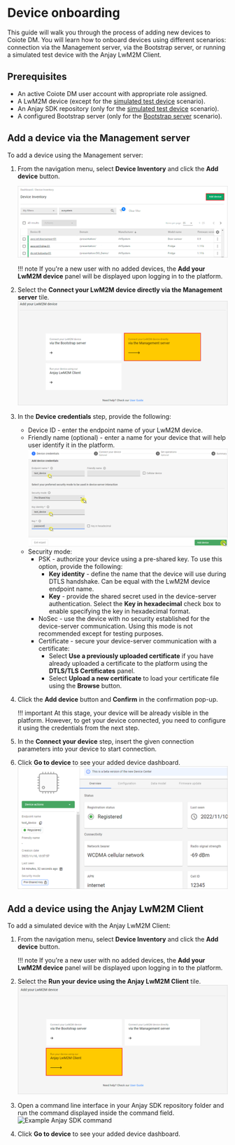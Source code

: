 # Device onboarding

This guide will walk you through the process of adding new devices to Coiote DM. You will learn how to onboard devices using different scenarios: connection via the Management server, via the Bootstrap server, or running a simulated test device with the Anjay LwM2M Client.   

## Prerequisites

- An active Coiote DM user account with appropriate role assigned.
- A LwM2M device (except for the [simulated test device](#add-a-device-using-the-anjay-lwm2m-client) scenario).
- An Anjay SDK repository (only for the [simulated test device](#add-a-device-using-the-anjay-lwm2m-client) scenario).
- A configured Bootstrap server (only for the [Bootstrap server](#add-a-device-via-the-bootstrap-server) scenario).

## Add a device via the Management server

To add a device using the Management server:

1. From the navigation menu, select **Device Inventory** and click the **Add device** button.  

    ![Add device button](images/add_device_button.png "Add device button")

    !!! note
        If you're a new user with no added devices, the **Add your LwM2M device** panel will be displayed upon logging in to the platform.

2. Select the **Connect your LwM2M device directly via the Management server** tile.
   ![Add via Mgmt](images/mgmt_tile.png "Add via Mgmt")
3. In the **Device credentials** step, provide the following:
     - Device ID - enter the endpoint name of your LwM2M device.
     - Friendly name (optional) - enter a name for your device that will help user identify it in the platform.
         ![Device credentials step](images/add_mgmt_quick.png "Device credentials step")
     - Security mode:
         - PSK - authorize your device using a pre-shared key. To use this option, provide the following:
             - **Key identity** - define the name that the device will use during DTLS handshake. Can be equal with the LwM2M device endpoint name.   
             - **Key** - provide the shared secret used in the device-server authentication. Select the **Key in hexadecimal** check box to enable specifying the key in hexadecimal format.  
         - NoSec - use the device with no security established for the device-server communication. Using this mode is not recommended except for testing purposes.
         - Certificate - secure your device-server communication with a certificate:
             - Select **Use a previously uploaded certificate** if you have already uploaded a certificate to the platform using the **DTLS/TLS Certificates** panel.
             - Select **Upload a new certificate** to load your certificate file using the **Browse** button.
4. Click the **Add device** button and **Confirm** in the confirmation pop-up.

    !!! important
        At this stage, your device will be already visible in the platform. However, to get your device connected, you need to configure it using the credentials from the next step.     

5. In the **Connect your device** step, insert the given connection parameters into your device to start connection.
6. Click **Go to device** to see your added device dashboard.
   ![Added device](images/registered_device.png "Added device")

## Add a device using the Anjay LwM2M Client

To add a simulated device with the Anjay LwM2M Client:

1. From the navigation menu, select **Device Inventory** and click the **Add device** button.  

    !!! note
        If you're a new user with no added devices, the **Add your LwM2M device** panel will be displayed upon logging in to the platform.

2. Select the **Run your device using the Anjay LwM2M Client** tile.
   ![Add simulated device](images/anjay_tile.png "Add simulated device")
3. Open a command line interface in your Anjay SDK repository folder and run the command displayed inside the command field.
   ![Example Anjay SDK command](images/anjay.png "Example Anjay command")
4. Click **Go to device** to see your added device dashboard.
